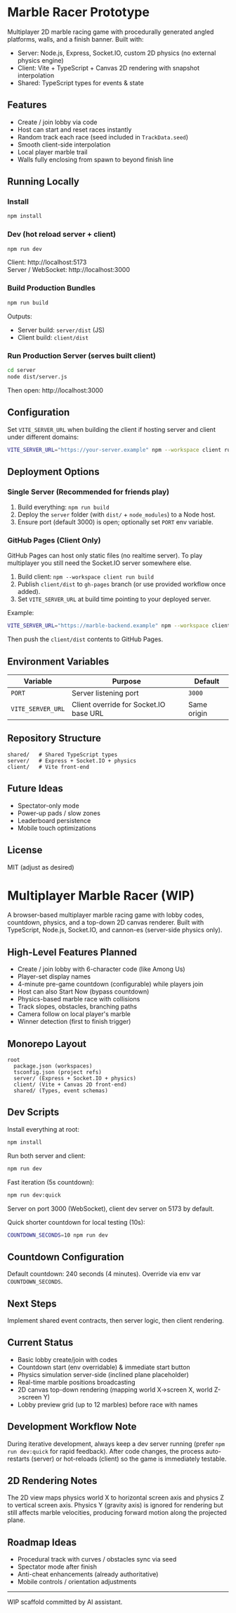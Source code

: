 # Marble Racer Prototype

Multiplayer 2D marble racing game with procedurally generated angled platforms, walls, and a finish banner. Built with:

- Server: Node.js, Express, Socket.IO, custom 2D physics (no external physics engine)
- Client: Vite + TypeScript + Canvas 2D rendering with snapshot interpolation
- Shared: TypeScript types for events & state

## Features
- Create / join lobby via code
- Host can start and reset races instantly
- Random track each race (seed included in `TrackData.seed`)
- Smooth client-side interpolation
- Local player marble trail
- Walls fully enclosing from spawn to beyond finish line

## Running Locally

### Install
```bash
npm install
```

### Dev (hot reload server + client)
```bash
npm run dev
```
Client: http://localhost:5173  
Server / WebSocket: http://localhost:3000

### Build Production Bundles
```bash
npm run build
```
Outputs:
- Server build: `server/dist` (JS)
- Client build: `client/dist`

### Run Production Server (serves built client)
```bash
cd server
node dist/server.js
```
Then open: http://localhost:3000

## Configuration
Set `VITE_SERVER_URL` when building the client if hosting server and client under different domains:
```bash
VITE_SERVER_URL="https://your-server.example" npm --workspace client run build
```

## Deployment Options
### Single Server (Recommended for friends play)
1. Build everything: `npm run build`
2. Deploy the `server` folder (with `dist/` + `node_modules`) to a Node host.
3. Ensure port (default 3000) is open; optionally set `PORT` env variable.

### GitHub Pages (Client Only)
GitHub Pages can host only static files (no realtime server). To play multiplayer you still need the Socket.IO server somewhere else.
1. Build client: `npm --workspace client run build`
2. Publish `client/dist` to `gh-pages` branch (or use provided workflow once added).
3. Set `VITE_SERVER_URL` at build time pointing to your deployed server.

Example:
```bash
VITE_SERVER_URL="https://marble-backend.example" npm --workspace client run build
```
Then push the `client/dist` contents to GitHub Pages.

## Environment Variables
| Variable | Purpose | Default |
|----------|---------|---------|
| `PORT` | Server listening port | `3000` |
| `VITE_SERVER_URL` | Client override for Socket.IO base URL | Same origin |

## Repository Structure
```
shared/   # Shared TypeScript types
server/   # Express + Socket.IO + physics
client/   # Vite front-end
```

## Future Ideas
- Spectator-only mode
- Power-up pads / slow zones
- Leaderboard persistence
- Mobile touch optimizations

## License
MIT (adjust as desired)
# Multiplayer Marble Racer (WIP)

A browser-based multiplayer marble racing game with lobby codes, countdown, physics, and a top-down 2D canvas renderer. Built with TypeScript, Node.js, Socket.IO, and cannon-es (server-side physics only).

## High-Level Features Planned
- Create / join lobby with 6-character code (like Among Us)
- Player-set display names
- 4-minute pre-game countdown (configurable) while players join
- Host can also Start Now (bypass countdown)
- Physics-based marble race with collisions
- Track slopes, obstacles, branching paths
- Camera follow on local player's marble
- Winner detection (first to finish trigger)

## Monorepo Layout
```
root
  package.json (workspaces)
  tsconfig.json (project refs)
  server/ (Express + Socket.IO + physics)
  client/ (Vite + Canvas 2D front-end)
  shared/ (Types, event schemas)
```

## Dev Scripts
Install everything at root:
```bash
npm install
```
Run both server and client:
```bash
npm run dev
```
Fast iteration (5s countdown):
```bash
npm run dev:quick
```
Server on port 3000 (WebSocket), client dev server on 5173 by default.

Quick shorter countdown for local testing (10s):
```bash
COUNTDOWN_SECONDS=10 npm run dev
```

## Countdown Configuration
 Default countdown: 240 seconds (4 minutes). Override via env var `COUNTDOWN_SECONDS`.

## Next Steps
Implement shared event contracts, then server logic, then client rendering.

## Current Status
- Basic lobby create/join with codes
- Countdown start (env overridable) & immediate start button
- Physics simulation server-side (inclined plane placeholder)
- Real-time marble positions broadcasting
- 2D canvas top-down rendering (mapping world X->screen X, world Z->screen Y)
- Lobby preview grid (up to 12 marbles) before race with names

## Development Workflow Note
During iterative development, always keep a dev server running (prefer `npm run dev:quick` for rapid feedback). After code changes, the process auto-restarts (server) or hot-reloads (client) so the game is immediately testable.

## 2D Rendering Notes
The 2D view maps physics world X to horizontal screen axis and physics Z to vertical screen axis. Physics Y (gravity axis) is ignored for rendering but still affects marble velocities, producing forward motion along the projected plane.

## Roadmap Ideas
- Procedural track with curves / obstacles sync via seed
- Spectator mode after finish
- Anti-cheat enhancements (already authoritative)
- Mobile controls / orientation adjustments

---
WIP scaffold committed by AI assistant.
